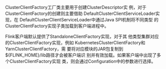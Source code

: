 ClusterClientFactory工厂类主要用于创建ClusterDescriptor实 例，对于ClusterClientFactory的创建则主要借助 DefaultClusterClientServiceLoader实现，在 DefaultClusterClientServiceLoader中通过Java SPI机制将不同类型 的ClusterClientFactory实现子类加载到客户端进程中。

Flink客户端默认提供了StandaloneClientFactory实现，对于其 他类型集群对应的ClusterClientFactory实现，例如 KubernetesClusterClientFactory和YarnClusterClientFactory，需 要将对应模块的JAR包复制到${FLINK_HOME}/lib路径才会被客户端识 别并有效加载。如果客户端中出现了多个ClusterClientFactory实现 类，则会通过Configuration中的参数进行选择。